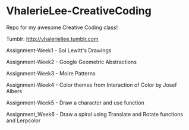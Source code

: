 # VhalerieLee-CreativeCoding
Repo for my awesome Creative Coding class!

Tumblr: http://vhaleriellee.tumblr.com

Assignment-Week1 - Sol Lewitt's Drawings

Assignment-Week2 - Google Geometric Abstractions

Assignment-Week3 - Moire Patterns

Assignment-Week4 - Color themes from Interaction of Color by Josef Albers

Assignment-Week5 - Draw a character and use function

Assignment_Week6 - Draw a spiral using Translate and Rotate functions and Lerpcolor
